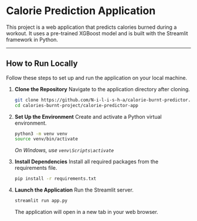 # Calorie Prediction Application

This project is a web application that predicts calories burned during a workout. It uses a pre-trained XGBoost model and is built with the Streamlit framework in Python.

---

## How to Run Locally

Follow these steps to set up and run the application on your local machine.

1.  **Clone the Repository**
    Navigate to the application directory after cloning.
    ```bash
    git clone https://github.com/N-i-l-i-s-h-a/calorie-burnt-predictor.git
    cd calories-burnt-project/calorie-predictor-app
    ```

2.  **Set Up the Environment**
    Create and activate a Python virtual environment.
    ```bash
    python3 -m venv venv
    source venv/bin/activate
    ```
    *On Windows, use `venv\Scripts\activate`*

3.  **Install Dependencies**
    Install all required packages from the requirements file.
    ```bash
    pip install -r requirements.txt
    ```

4.  **Launch the Application**
    Run the Streamlit server.
    ```bash
    streamlit run app.py
    ```
    The application will open in a new tab in your web browser.
